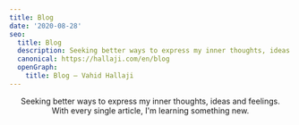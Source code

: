 ```yaml
---
title: Blog
date: '2020-08-28'
seo:
  title: Blog
  description: Seeking better ways to express my inner thoughts, ideas and feelings. With every single article, I'm learning something new.
  canonical: https://hallaji.com/en/blog
  openGraph:
    title: Blog — Vahid Hallaji
---
```

<p align="center">
  Seeking better ways to express my inner thoughts, ideas and feelings.<br />
  With every single article, I'm learning something new.
</p>
